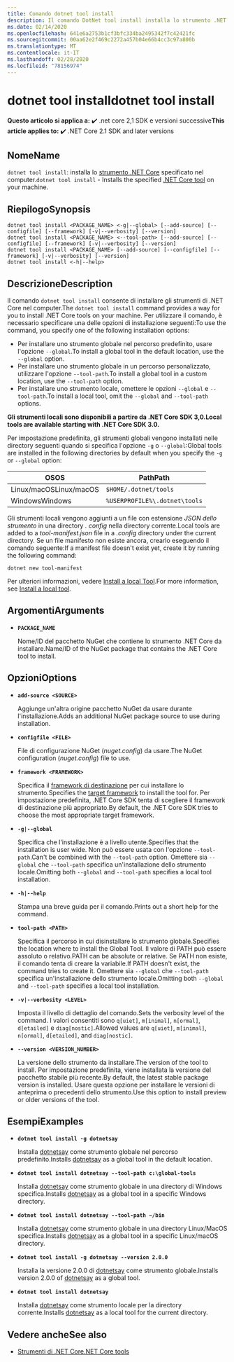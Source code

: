 ```yaml
---
title: Comando dotnet tool install
description: Il comando DotNet tool install installa lo strumento .NET Core specificato nel computer.
ms.date: 02/14/2020
ms.openlocfilehash: 641e6a2753b1cf3bfc334ba2495342f7c42421fc
ms.sourcegitcommit: 00aa62e2f469c2272a457b04e66b4cc3c97a800b
ms.translationtype: MT
ms.contentlocale: it-IT
ms.lasthandoff: 02/28/2020
ms.locfileid: "78156974"
---
```

# <a name="dotnet-tool-install"></a><span data-ttu-id="095ba-103">dotnet tool install</span><span class="sxs-lookup"><span data-stu-id="095ba-103">dotnet tool install</span></span>

<span data-ttu-id="095ba-104">**Questo articolo si applica a:** ✔️ .net core 2,1 SDK e versioni successive</span><span class="sxs-lookup"><span data-stu-id="095ba-104">**This article applies to:** ✔️ .NET Core 2.1 SDK and later versions</span></span>

## <a name="name"></a><span data-ttu-id="095ba-105">Nome</span><span class="sxs-lookup"><span data-stu-id="095ba-105">Name</span></span>

<span data-ttu-id="095ba-106">`dotnet tool install`: installa lo [strumento .NET Core](global-tools.md) specificato nel computer.</span><span class="sxs-lookup"><span data-stu-id="095ba-106">`dotnet tool install` - Installs the specified [.NET Core tool](global-tools.md) on your machine.</span></span>

## <a name="synopsis"></a><span data-ttu-id="095ba-107">Riepilogo</span><span class="sxs-lookup"><span data-stu-id="095ba-107">Synopsis</span></span>

```dotnetcli
dotnet tool install <PACKAGE_NAME> <-g|--global> [--add-source] [--configfile] [--framework] [-v|--verbosity] [--version]
dotnet tool install <PACKAGE_NAME> <--tool-path> [--add-source] [--configfile] [--framework] [-v|--verbosity] [--version]
dotnet tool install <PACKAGE_NAME> [--add-source] [--configfile] [--framework] [-v|--verbosity] [--version]
dotnet tool install <-h|--help>
```

## <a name="description"></a><span data-ttu-id="095ba-108">Descrizione</span><span class="sxs-lookup"><span data-stu-id="095ba-108">Description</span></span>

<span data-ttu-id="095ba-109">Il comando `dotnet tool install` consente di installare gli strumenti di .NET Core nel computer.</span><span class="sxs-lookup"><span data-stu-id="095ba-109">The `dotnet tool install` command provides a way for you to install .NET Core tools on your machine.</span></span> <span data-ttu-id="095ba-110">Per utilizzare il comando, è necessario specificare una delle opzioni di installazione seguenti:</span><span class="sxs-lookup"><span data-stu-id="095ba-110">To use the command, you specify one of the following installation options:</span></span>

* <span data-ttu-id="095ba-111">Per installare uno strumento globale nel percorso predefinito, usare l'opzione `--global`.</span><span class="sxs-lookup"><span data-stu-id="095ba-111">To install a global tool in the default location, use the `--global` option.</span></span>
* <span data-ttu-id="095ba-112">Per installare uno strumento globale in un percorso personalizzato, utilizzare l'opzione `--tool-path`.</span><span class="sxs-lookup"><span data-stu-id="095ba-112">To install a global tool in a custom location,  use the `--tool-path` option.</span></span>
* <span data-ttu-id="095ba-113">Per installare uno strumento locale, omettere le opzioni `--global` e `--tool-path`.</span><span class="sxs-lookup"><span data-stu-id="095ba-113">To install a local tool, omit the `--global` and `--tool-path` options.</span></span>

<span data-ttu-id="095ba-114">**Gli strumenti locali sono disponibili a partire da .NET Core SDK 3,0.**</span><span class="sxs-lookup"><span data-stu-id="095ba-114">**Local tools are available starting with .NET Core SDK 3.0.**</span></span>

<span data-ttu-id="095ba-115">Per impostazione predefinita, gli strumenti globali vengono installati nelle directory seguenti quando si specifica l'opzione `-g` o `--global`:</span><span class="sxs-lookup"><span data-stu-id="095ba-115">Global tools are installed in the following directories by default when you specify the `-g` or `--global` option:</span></span>

| <span data-ttu-id="095ba-116">OS</span><span class="sxs-lookup"><span data-stu-id="095ba-116">OS</span></span>          | <span data-ttu-id="095ba-117">Path</span><span class="sxs-lookup"><span data-stu-id="095ba-117">Path</span></span>                          |
|-------------|-------------------------------|
| <span data-ttu-id="095ba-118">Linux/macOS</span><span class="sxs-lookup"><span data-stu-id="095ba-118">Linux/macOS</span></span> | `$HOME/.dotnet/tools`         |
| <span data-ttu-id="095ba-119">Windows</span><span class="sxs-lookup"><span data-stu-id="095ba-119">Windows</span></span>     | `%USERPROFILE%\.dotnet\tools` |

<span data-ttu-id="095ba-120">Gli strumenti locali vengono aggiunti a un file con estensione *JSON dello strumento* in una directory *. config* nella directory corrente.</span><span class="sxs-lookup"><span data-stu-id="095ba-120">Local tools are added to a *tool-manifest.json* file in a *.config* directory under the current directory.</span></span> <span data-ttu-id="095ba-121">Se un file manifesto non esiste ancora, crearlo eseguendo il comando seguente:</span><span class="sxs-lookup"><span data-stu-id="095ba-121">If a manifest file doesn't exist yet, create it by running the following command:</span></span>

```dotnetcli
dotnet new tool-manifest
```

<span data-ttu-id="095ba-122">Per ulteriori informazioni, vedere [Install a local Tool](global-tools.md#install-a-local-tool).</span><span class="sxs-lookup"><span data-stu-id="095ba-122">For more information, see [Install a local tool](global-tools.md#install-a-local-tool).</span></span>

## <a name="arguments"></a><span data-ttu-id="095ba-123">Argomenti</span><span class="sxs-lookup"><span data-stu-id="095ba-123">Arguments</span></span>

- **`PACKAGE_NAME`**

  <span data-ttu-id="095ba-124">Nome/ID del pacchetto NuGet che contiene lo strumento .NET Core da installare.</span><span class="sxs-lookup"><span data-stu-id="095ba-124">Name/ID of the NuGet package that contains the .NET Core tool to install.</span></span>

## <a name="options"></a><span data-ttu-id="095ba-125">Opzioni</span><span class="sxs-lookup"><span data-stu-id="095ba-125">Options</span></span>

- **`add-source <SOURCE>`**

  <span data-ttu-id="095ba-126">Aggiunge un'altra origine pacchetto NuGet da usare durante l'installazione.</span><span class="sxs-lookup"><span data-stu-id="095ba-126">Adds an additional NuGet package source to use during installation.</span></span>

- **`configfile <FILE>`**

  <span data-ttu-id="095ba-127">File di configurazione NuGet (*nuget.config*) da usare.</span><span class="sxs-lookup"><span data-stu-id="095ba-127">The NuGet configuration (*nuget.config*) file to use.</span></span>

- **`framework <FRAMEWORK>`**

  <span data-ttu-id="095ba-128">Specifica il [framework di destinazione](../../standard/frameworks.md) per cui installare lo strumento.</span><span class="sxs-lookup"><span data-stu-id="095ba-128">Specifies the [target framework](../../standard/frameworks.md) to install the tool for.</span></span> <span data-ttu-id="095ba-129">Per impostazione predefinita, .NET Core SDK tenta di scegliere il framework di destinazione più appropriato.</span><span class="sxs-lookup"><span data-stu-id="095ba-129">By default, the .NET Core SDK tries to choose the most appropriate target framework.</span></span>

- **`-g|--global`**

  <span data-ttu-id="095ba-130">Specifica che l'installazione è a livello utente.</span><span class="sxs-lookup"><span data-stu-id="095ba-130">Specifies that the installation is user wide.</span></span> <span data-ttu-id="095ba-131">Non può essere usata con l'opzione `--tool-path`.</span><span class="sxs-lookup"><span data-stu-id="095ba-131">Can't be combined with the `--tool-path` option.</span></span> <span data-ttu-id="095ba-132">Omettere sia `--global` che `--tool-path` specifica un'installazione dello strumento locale.</span><span class="sxs-lookup"><span data-stu-id="095ba-132">Omitting both `--global` and `--tool-path` specifies a local tool installation.</span></span>

- **`-h|--help`**

  <span data-ttu-id="095ba-133">Stampa una breve guida per il comando.</span><span class="sxs-lookup"><span data-stu-id="095ba-133">Prints out a short help for the command.</span></span>

- **`tool-path <PATH>`**

  <span data-ttu-id="095ba-134">Specifica il percorso in cui disinstallare lo strumento globale.</span><span class="sxs-lookup"><span data-stu-id="095ba-134">Specifies the location where to install the Global Tool.</span></span> <span data-ttu-id="095ba-135">Il valore di PATH può essere assoluto o relativo.</span><span class="sxs-lookup"><span data-stu-id="095ba-135">PATH can be absolute or relative.</span></span> <span data-ttu-id="095ba-136">Se PATH non esiste, il comando tenta di creare la variabile.</span><span class="sxs-lookup"><span data-stu-id="095ba-136">If PATH doesn't exist, the command tries to create it.</span></span> <span data-ttu-id="095ba-137">Omettere sia `--global` che `--tool-path` specifica un'installazione dello strumento locale.</span><span class="sxs-lookup"><span data-stu-id="095ba-137">Omitting both `--global` and `--tool-path` specifies a local tool installation.</span></span>

- **`-v|--verbosity <LEVEL>`**

  <span data-ttu-id="095ba-138">Imposta il livello di dettaglio del comando.</span><span class="sxs-lookup"><span data-stu-id="095ba-138">Sets the verbosity level of the command.</span></span> <span data-ttu-id="095ba-139">I valori consentiti sono `q[uiet]`, `m[inimal]`, `n[ormal]`, `d[etailed]` e `diag[nostic]`.</span><span class="sxs-lookup"><span data-stu-id="095ba-139">Allowed values are `q[uiet]`, `m[inimal]`, `n[ormal]`, `d[etailed]`, and `diag[nostic]`.</span></span>

- **`--version <VERSION_NUMBER>`**

  <span data-ttu-id="095ba-140">La versione dello strumento da installare.</span><span class="sxs-lookup"><span data-stu-id="095ba-140">The version of the tool to install.</span></span> <span data-ttu-id="095ba-141">Per impostazione predefinita, viene installata la versione del pacchetto stabile più recente.</span><span class="sxs-lookup"><span data-stu-id="095ba-141">By default, the latest stable package version is installed.</span></span> <span data-ttu-id="095ba-142">Usare questa opzione per installare le versioni di anteprima o precedenti dello strumento.</span><span class="sxs-lookup"><span data-stu-id="095ba-142">Use this option to install preview or older versions of the tool.</span></span>

## <a name="examples"></a><span data-ttu-id="095ba-143">Esempi</span><span class="sxs-lookup"><span data-stu-id="095ba-143">Examples</span></span>

- **`dotnet tool install -g dotnetsay`**

  <span data-ttu-id="095ba-144">Installa [dotnetsay](https://www.nuget.org/packages/dotnetsay/) come strumento globale nel percorso predefinito.</span><span class="sxs-lookup"><span data-stu-id="095ba-144">Installs [dotnetsay](https://www.nuget.org/packages/dotnetsay/) as a global tool in the default location.</span></span>

- **`dotnet tool install dotnetsay --tool-path c:\global-tools`**

  <span data-ttu-id="095ba-145">Installa [dotnetsay](https://www.nuget.org/packages/dotnetsay/) come strumento globale in una directory di Windows specifica.</span><span class="sxs-lookup"><span data-stu-id="095ba-145">Installs [dotnetsay](https://www.nuget.org/packages/dotnetsay/) as a global tool in a specific Windows directory.</span></span>

- **`dotnet tool install dotnetsay --tool-path ~/bin`**

  <span data-ttu-id="095ba-146">Installa [dotnetsay](https://www.nuget.org/packages/dotnetsay/) come strumento globale in una directory Linux/MacOS specifica.</span><span class="sxs-lookup"><span data-stu-id="095ba-146">Installs [dotnetsay](https://www.nuget.org/packages/dotnetsay/) as a global tool in a specific Linux/macOS directory.</span></span>

- **`dotnet tool install -g dotnetsay --version 2.0.0`**

  <span data-ttu-id="095ba-147">Installa la versione 2.0.0 di [dotnetsay](https://www.nuget.org/packages/dotnetsay/) come strumento globale.</span><span class="sxs-lookup"><span data-stu-id="095ba-147">Installs version 2.0.0 of [dotnetsay](https://www.nuget.org/packages/dotnetsay/) as a global tool.</span></span>

- **`dotnet tool install dotnetsay`**

  <span data-ttu-id="095ba-148">Installa [dotnetsay](https://www.nuget.org/packages/dotnetsay/) come strumento locale per la directory corrente.</span><span class="sxs-lookup"><span data-stu-id="095ba-148">Installs [dotnetsay](https://www.nuget.org/packages/dotnetsay/) as a local tool for the current directory.</span></span>

## <a name="see-also"></a><span data-ttu-id="095ba-149">Vedere anche</span><span class="sxs-lookup"><span data-stu-id="095ba-149">See also</span></span>

- [<span data-ttu-id="095ba-150">Strumenti di .NET Core</span><span class="sxs-lookup"><span data-stu-id="095ba-150">.NET Core tools</span></span>](global-tools.md)
